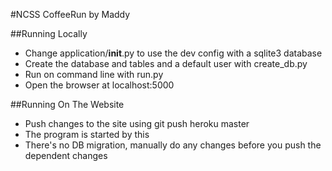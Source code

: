 #NCSS CoffeeRun by Maddy

##Running Locally
* Change application/__init__.py to use the dev config with a sqlite3 database
* Create the database and tables and a default user with create_db.py
* Run on command line with run.py
* Open the browser at localhost:5000

##Running On The Website
* Push changes to the site using git push heroku master
* The program is started by this
* There's no DB migration, manually do any changes before you push the dependent changes
